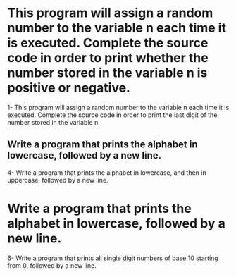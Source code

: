# This program will assign a random number to the variable n each time it is executed. Complete the source code in order to print whether the number stored in the variable n is positive or negative.
1- This program will assign a random number to the variable n each time it is executed. Complete the source code in order to print the last digit of the number stored in the variable n.
## Write a program that prints the alphabet in lowercase, followed by a new line.
4- Write a program that prints the alphabet in lowercase, and then in uppercase, followed by a new line.
# Write a program that prints the alphabet in lowercase, followed by a new line.
6- Write a program that prints all single digit numbers of base 10 starting from 0, followed by a new line.
